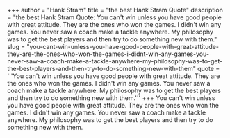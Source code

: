 +++
author = "Hank Stram"
title = "the best Hank Stram Quote"
description = "the best Hank Stram Quote: You can't win unless you have good people with great attitude. They are the ones who won the games. I didn't win any games. You never saw a coach make a tackle anywhere. My philosophy was to get the best players and then try to do something new with them."
slug = "you-cant-win-unless-you-have-good-people-with-great-attitude-they-are-the-ones-who-won-the-games-i-didnt-win-any-games-you-never-saw-a-coach-make-a-tackle-anywhere-my-philosophy-was-to-get-the-best-players-and-then-try-to-do-something-new-with-them"
quote = '''You can't win unless you have good people with great attitude. They are the ones who won the games. I didn't win any games. You never saw a coach make a tackle anywhere. My philosophy was to get the best players and then try to do something new with them.'''
+++
You can't win unless you have good people with great attitude. They are the ones who won the games. I didn't win any games. You never saw a coach make a tackle anywhere. My philosophy was to get the best players and then try to do something new with them.
